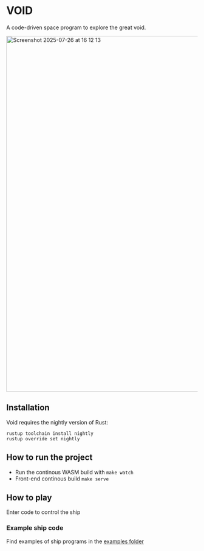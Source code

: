 # VOID

A code-driven space program to explore the great void.

<img width="1579" height="936" alt="Screenshot 2025-07-26 at 16 12 13" src="https://github.com/user-attachments/assets/44f694bf-c006-4024-803d-1a03a091b1af" />

## Installation

Void requires the nightly version of Rust:

```
rustup toolchain install nightly
rustup override set nightly
```

## How to run the project

- Run the continous WASM build with `make watch`
- Front-end continous build `make serve`

## How to play

Enter code to control the ship

### Example ship code

Find examples of ship programs in the [examples folder](./examples/)
